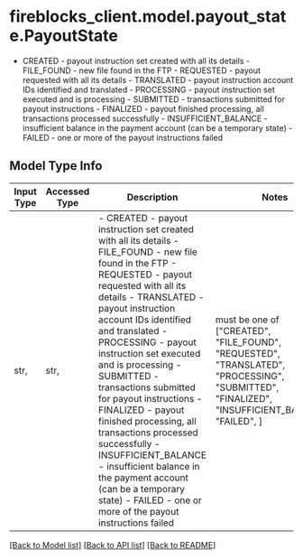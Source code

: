 # fireblocks_client.model.payout_state.PayoutState

- CREATED - payout instruction set created with all its details - FILE_FOUND - new file found in the FTP - REQUESTED - payout requested with all its details - TRANSLATED - payout instruction account IDs identified and translated - PROCESSING - payout instruction set executed and is processing - SUBMITTED - transactions submitted for payout instructions - FINALIZED - payout finished processing, all transactions processed successfully - INSUFFICIENT_BALANCE - insufficient balance in the payment account (can be a temporary state) - FAILED - one or more of the payout instructions failed 

## Model Type Info
Input Type | Accessed Type | Description | Notes
------------ | ------------- | ------------- | -------------
str,  | str,  | - CREATED - payout instruction set created with all its details - FILE_FOUND - new file found in the FTP - REQUESTED - payout requested with all its details - TRANSLATED - payout instruction account IDs identified and translated - PROCESSING - payout instruction set executed and is processing - SUBMITTED - transactions submitted for payout instructions - FINALIZED - payout finished processing, all transactions processed successfully - INSUFFICIENT_BALANCE - insufficient balance in the payment account (can be a temporary state) - FAILED - one or more of the payout instructions failed  | must be one of ["CREATED", "FILE_FOUND", "REQUESTED", "TRANSLATED", "PROCESSING", "SUBMITTED", "FINALIZED", "INSUFFICIENT_BALANCE", "FAILED", ] 

[[Back to Model list]](../../README.md#documentation-for-models) [[Back to API list]](../../README.md#documentation-for-api-endpoints) [[Back to README]](../../README.md)

